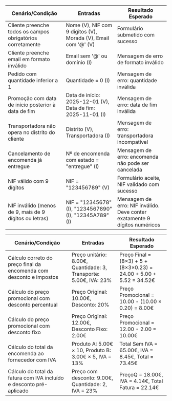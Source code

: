 | Cenário/Condição                                           | Entradas                                                       | Resultado Esperado                                                         |
| ---------------------------------------------------------- | -------------------------------------------------------------- | -------------------------------------------------------------------------- |
| Cliente preenche todos os campos obrigatórios corretamente | Nome (V), NIF com 9 dígitos (V), Morada (V), Email com '@' (V) | Formulário submetido com sucesso                                           |
| Cliente preenche email em formato inválido                 | Email sem '@' ou domínio (I)                                   | Mensagem de erro de formato inválido                                       |
| Pedido com quantidade inferior a 1                         | Quantidade = 0 (I)                                             | Mensagem de erro: quantidade inválida                                      |
| Promoção com data de início posterior à data de fim        | Data de início: 2025-12-01 (V), Data de fim: 2025-11-01 (I)    | Mensagem de erro: data de fim inválida                                     |
| Transportadora não opera no distrito do cliente            | Distrito (V), Transportadora (I)                               | Mensagem de erro: transportadora incompatível                              |
| Cancelamento de encomenda já entregue                      | Nº de encomenda com estado = "entregue" (I)                    | Mensagem de erro: encomenda não pode ser cancelada                         |
| NIF válido com 9 dígitos                                   | NIF = "123456789" (V)                                          | Formulário aceite, NIF validado com sucesso                                |
| NIF inválido (menos de 9, mais de 9 dígitos ou letras)     | NIF = "12345678" (I), "1234567890" (I), "12345A789" (I)        | Mensagem de erro: NIF inválido. Deve conter exatamente 9 dígitos numéricos |


| Cenário/Condição                                                    | Entradas                                                          | Resultado Esperado                                                  |
| ------------------------------------------------------------------- | ----------------------------------------------------------------- | ------------------------------------------------------------------- |
| Cálculo correto do preço final da encomenda com desconto e impostos | Preço unitário: 8.00€, Quantidade: 3, Transporte: 5.00€, IVA: 23% | Preço Final = (8×3) + 5 + (8×3×0.23) = 24.00 + 5.00 + 5.52 = 34.52€ |
| Cálculo do preço promocional com desconto percentual                | Preço Original: 10.00€, Desconto: 20%                             | Preço Promocional = 10.00 - (10.00 × 0.20) = 8.00€                  |
| Cálculo do preço promocional com desconto fixo                      | Preço Original: 12.00€, Desconto Fixo: 2.00€                      | Preço Promocional = 12.00 - 2.00 = 10.00€                           |
| Cálculo do total da encomenda ao fornecedor com IVA                 | Produto A: 5.00€ × 10, Produto B: 3.00€ × 5, IVA = 13%            | Total Sem IVA = 65.00€, IVA = 8.45€, Total = 73.45€                 |
| Cálculo do total da fatura com IVA incluído e desconto pré-aplicado | Preço com desconto: 9.00€, Quantidade: 2, IVA = 23%               | PreçoQ = 18.00€, IVA = 4.14€, Total Fatura = 22.14€                 |
